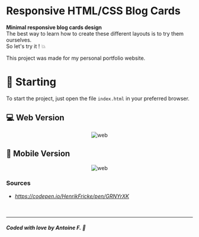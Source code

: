 # **Responsive HTML/CSS Blog Cards**

**Minimal responsive blog cards design**<br />
The best way to learn how to create these different layouts is to try them ourselves.  
So let's try it ! 💥<br />

This project was made for my personal portfolio website.<br />  

# 🚀 Starting

To start the project, just open the file `index.html` in your preferred browser.<br />


## 💻 Web Version 
<p align="center">
    <img src="https://github.com/antoinefradin/Reponsive-Blog-Cards-HTML-CSS/blob/main/img/Web_version.PNG" alt="web"/>
</p>

## 📱 Mobile Version
<p align="center">
    <img src="https://github.com/antoinefradin/Reponsive-Blog-Cards-HTML-CSS/blob/main/img/Mobile_version.PNG" alt="web"/>
</p>



### **Sources** 
- _https://codepen.io/HenrikFricke/pen/GRNYrXK_  
  <br />
  <br />
---
##### Coded with love by Antoine F. 💙